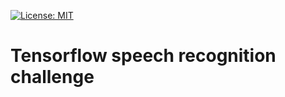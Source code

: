 [![License: MIT](https://img.shields.io/badge/License-MIT-yellow.svg)](https://github.com/mpc6/AudioRNN/blob/master/LICENSE.txt)
# Tensorflow speech recognition challenge
